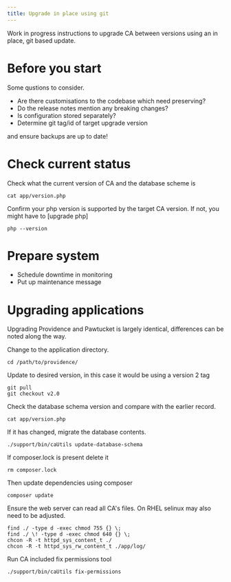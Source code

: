 ```yaml
---
title: Upgrade in place using git
---
```


Work in progress instructions to upgrade CA between versions using an in place, git based update.

# Before you start

Some qustions to consider.
- Are there customisations to the codebase which need preserving?
- Do the release notes mention any breaking changes?
- Is configuration stored separately?
- Determine git tag/id of target upgrade version

and ensure backups are up to date!


# Check current status

Check what the current version of CA and the database scheme is
```
cat app/version.php
```

Confirm your php version is supported by the target CA version. If not, you might have to [upgrade php]
```
php --version
```


# Prepare system

- Schedule downtime in monitoring
- Put up maintenance message


# Upgrading applications

Upgrading Providence and Pawtucket is largely identical, differences can be noted along the way.

Change to the application directory.
```
cd /path/to/providence/
```

Update to desired version, in this case it would be using a version 2 tag
```
git pull
git checkout v2.0
```

Check the database schema version and compare with the earlier record.
```
cat app/version.php
```

If it has changed, migrate the database contents.
```
./support/bin/caUtils update-database-schema
```

If composer.lock is present delete it
```
rm composer.lock
```

Then update dependencies using composer
```
composer update
```

Ensure the web server can read all CA's files. On RHEL selinux may also need to be adjusted.
```
find ./ -type d -exec chmod 755 {} \;
find ./ \! -type d -exec chmod 640 {} \;
chcon -R -t httpd_sys_content_t ./
chcon -R -t httpd_sys_rw_content_t ./app/log/
```

Run CA included fix permissions tool
```
./support/bin/caUtils fix-permissions
```


